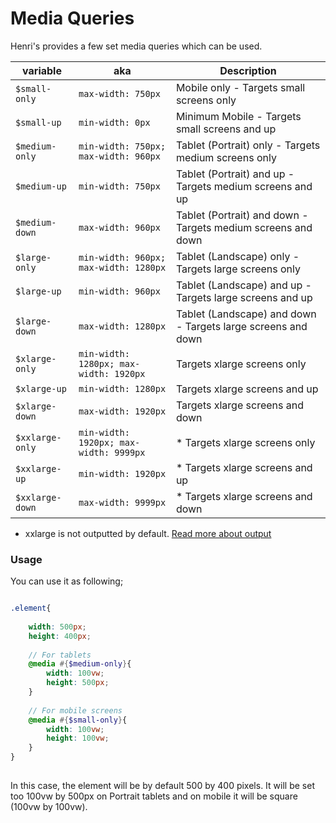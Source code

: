 # Media Queries

Henri's provides a few set media queries which can be used.

| variable        | aka                                    | Description                                                   |
| --------------- | -------------------------------------- | ------------------------------------------------------------- |
| `$small-only`   | `max-width: 750px`                     | Mobile only - Targets small screens only                      |
| `$small-up`     | `min-width: 0px`                       | Minimum Mobile - Targets small screens and up                 |
| `$medium-only`  | `min-width: 750px; max-width: 960px`   | Tablet (Portrait) only - Targets medium screens only          |
| `$medium-up`    | `min-width: 750px`                     | Tablet (Portrait) and up - Targets medium screens and up      |
| `$medium-down`  | `max-width: 960px`                     | Tablet (Portrait) and down - Targets medium screens and down  |
| `$large-only`   | `min-width: 960px; max-width: 1280px`  | Tablet (Landscape) only - Targets large screens only          |
| `$large-up`     | `min-width: 960px`                     | Tablet (Landscape) and up - Targets large screens and up      |
| `$large-down`   | `max-width: 1280px`                    | Tablet (Landscape) and down -  Targets large screens and down |
| `$xlarge-only`  | `min-width: 1280px; max-width: 1920px` | Targets xlarge screens only                                   |
| `$xlarge-up`    | `min-width: 1280px`                    | Targets xlarge screens and up                                 |
| `$xlarge-down`  | `max-width: 1920px`                    | Targets xlarge screens and down                               |
| `$xxlarge-only` | `min-width: 1920px; max-width: 9999px` | * Targets xlarge screens only                                 |
| `$xxlarge-up`   | `min-width: 1920px`                    | * Targets xlarge screens and up                               |
| `$xxlarge-down` | `max-width: 9999px`                    | * Targets xlarge screens and down                             |

* xxlarge is not outputted by default. [Read more about output](/installation/output)


### Usage

You can use it as following;

```scss

.element{
	
	width: 500px; 
	height: 400px;
	
	// For tablets
	@media #{$medium-only}{
		width: 100vw; 
		height: 500px; 
	}
	
	// For mobile screens
	@media #{$small-only}{
		width: 100vw; 
		height: 100vw; 
	}
}
	
```

In this case, the element will be by default 500 by 400 pixels. It will be set too 100vw by 500px on Portrait tablets and on mobile it will be square (100vw by 100vw).